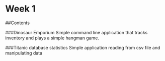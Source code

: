 # Week 1

##Contents

###Dinosaur Emporium
Simple command line application that tracks inventory and plays a simple hangman game.

###Titanic database statistics
Simple application reading from csv file and manipulating data
